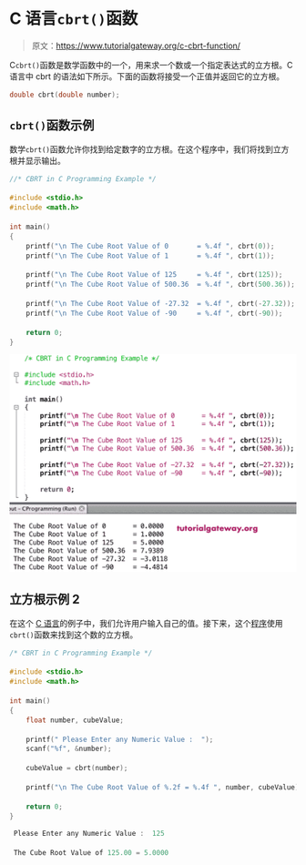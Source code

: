# C 语言`cbrt()`函数

> 原文：<https://www.tutorialgateway.org/c-cbrt-function/>

C`cbrt()`函数是数学函数中的一个，用来求一个数或一个指定表达式的立方根。C 语言中 cbrt 的语法如下所示。下面的函数将接受一个正值并返回它的立方根。

```c
double cbrt(double number);
```

## `cbrt()`函数示例

数学`cbrt()`函数允许你找到给定数字的立方根。在这个程序中，我们将找到立方根并显示输出。

```c
//* CBRT in C Programming Example */

#include <stdio.h>
#include <math.h>

int main()
{
    printf("\n The Cube Root Value of 0       = %.4f ", cbrt(0));
    printf("\n The Cube Root Value of 1       = %.4f ", cbrt(1));

    printf("\n The Cube Root Value of 125     = %.4f ", cbrt(125));
    printf("\n The Cube Root Value of 500.36  = %.4f ", cbrt(500.36));

    printf("\n The Cube Root Value of -27.32  = %.4f ", cbrt(-27.32));  
    printf("\n The Cube Root Value of -90     = %.4f ", cbrt(-90));

    return 0;
}
```

![C cbrt Function 1](img/b076f15f6aaa0021f6111223999a1fd0.png)

## 立方根示例 2

在这个 [C 语言](https://www.tutorialgateway.org/c-programming/)的例子中，我们允许用户输入自己的值。接下来，这个[程序](https://www.tutorialgateway.org/c-programming-examples/)使用`cbrt()`函数来找到这个数的立方根。

```c
/* CBRT in C Programming Example */

#include <stdio.h>
#include <math.h>

int main()
{
    float number, cubeValue;

    printf(" Please Enter any Numeric Value :  ");
    scanf("%f", &number);

    cubeValue = cbrt(number);

    printf("\n The Cube Root Value of %.2f = %.4f ", number, cubeValue);

    return 0;
}
```

```c
 Please Enter any Numeric Value :  125

 The Cube Root Value of 125.00 = 5.0000 
```